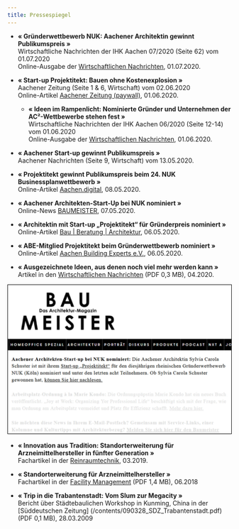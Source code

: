```yaml
---
title: Pressespiegel
---
```


- **« Gründerwettbewerb NUK: Aachener Architektin gewinnt Publikumspreis »**<br>
  Wirtschaftliche Nachrichten der IHK Aachen 07/2020 (Seite 62) vom 01.07.2020 <br>
  Online-Ausgabe der [Wirtschaftlichen Nachrichten](https://www.aachen.ihk.de/blueprint/servlet/resource/blob/4834488/4a8c10682edbf95af135c43d26d888ef/wn-07-08-2020-data.pdf), 01.07.2020.
  
- **« Start-up Projektitekt: Bauen ohne Kostenexplosion »**<br>
  Aachener Zeitung (Seite 1 & 6, Wirtschaft) vom 02.06.2020 <br>
  Online-Artikel [Aachener Zeitung (paywall)](https://www.aachener-zeitung.de/wirtschaft/bauen-ohne-kostenexplosion_aid-51371629), 01.06.2020.
  
  - **« Ideen im Rampenlicht: Nominierte Gründer und Unternehmen der AC²-Wettbewerbe stehen fest »**<br>
  Wirtschaftliche Nachrichten der IHK Aachen 06/2020 (Seite 12-14) vom 01.06.2020 <br>
  Online-Ausgabe der [Wirtschaftlichen Nachrichten](https://www.aachen.ihk.de/blueprint/servlet/resource/blob/4811502/ab31d1cef2a574ead35e3cf5df22c1c5/wn-06-2020-data.pdf), 01.06.2020.

- **« Aachener Start-up gewinnt Publikumspreis »**<br>
  Aachener Nachrichten (Seite 9, Wirtschaft) vom 13.05.2020.

- **« Projektitekt gewinnt Publikumspreis beim 24. NUK Businessplanwettbewerb »**<br>
  Online-Artikel [Aachen.digital](https://aachen.digital/news/publikumspreis-projektitekt/), 08.05.2020.
  
- **« Aachener Architekten-Start-Up bei NUK nominiert »**<br>
  Online-News [BAUMEISTER](https://www.baumeister.de/ruecktritt-von-florian-pronold-noch-nicht-angenommen/), 07.05.2020.  

- **« Architektin mit Start-up „Projektitekt“ für Gründerpreis nominiert »**<br>
  Online-Artikel [Bau | Beratung | Architektur](https://www.bba-online.de/aktuell/meldungen/architektin-start-up-gruenderpreis-nominiert/), 06.05.2020.
  
- **« ABE-Mitglied Projektitekt beim Gründerwettbewerb nominiert »**<br>
  Online-Artikel [Aachen Building Experts e.V.](https://aachenbuildingexperts.de/blog/2020/05/06/abe-mitglied-projektitekt-beim-gruenderwettbewerb-nuk-nominiert/?kat2&target=news_item4653), 06.05.2020.

- **« Ausgezeichnete Ideen, aus denen noch viel mehr werden kann »**<br>
  Artikel in den [Wirtschaftlichen Nachrichten](/contents/2020-04_Wirtschaftliche_Nachrichten_Gruendungswettbewerb.pdf) (PDF 0,3 MB), 04.2020.

<img src="/contents/200508_baumeister_news.jpg" alt="Baumeister News vom 08.05.2020" style="border: black solid 1px;">

- **« Innovation aus Tradition: Standorterweiterung für Arzneimittelhersteller in fünfter Generation »**<br>
  Fachartikel in der [Reinraumtechnik](https://www.reinraum.de/news.html?id=5298), 03.2019.

- **« Standorterweiterung für Arzneimittelhersteller »**<br>
  Fachartikel in der [Facility Management](/contents/2018_Artikel_Facility_Management.pdf) (PDF 1,4 MB), 06.2018
  
 - **« Trip in die Trabantenstadt: Vom Slum zur Megacity »**<br>
 Bericht über Städtebaulichen Workshop in Kunming, China in der [Süddeutschen Zeitung] (/contents/090328_SDZ_Trabantenstadt.pdf) (PDF 0,1 MB), 28.03.2009
  
